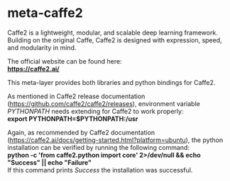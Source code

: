 # meta-caffe2

Caffe2 is a lightweight, modular, and scalable deep learning framework.
Building on the original Caffe, Caffe2 is designed with expression, speed, and
modularity in mind.

The official website can be found here:  
**https://caffe2.ai/**

This meta-layer provides both libraries and python bindings for Caffe2.

As mentioned in Caffe2 release documentation
(https://github.com/caffe2/caffe2/releases), environment variable *PYTHONPATH*
needs extending for Caffe2 to work properly:  
**export PYTHONPATH=$PYTHONPATH:/usr**

Again, as recommended by Caffe2 documentation
(https://caffe2.ai/docs/getting-started.html?platform=ubuntu), the python
installation can be verified by running the following command:  
**python -c 'from caffe2.python import core' 2>/dev/null && echo "Success" || echo "Failure"**  
If this command prints *Success* the installation was successful.
